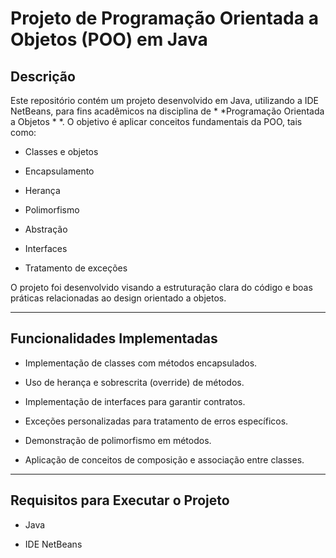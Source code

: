 # Projeto de Programação Orientada a Objetos (POO) em Java




## Descrição



Este repositório contém um projeto desenvolvido em Java, utilizando a IDE NetBeans, para fins acadêmicos na disciplina de 
*
*Programação Orientada a Objetos
*
*. O objetivo é aplicar conceitos fundamentais da POO, tais como:




- Classes e objetos


- Encapsulamento


- Herança


- Polimorfismo


- Abstração


- Interfaces


- Tratamento de exceções



O projeto foi desenvolvido visando a estruturação clara do código e boas práticas relacionadas ao design orientado a objetos.



---




## Funcionalidades Implementadas




- Implementação de classes com métodos encapsulados.


- Uso de herança e sobrescrita (override) de métodos.


- Implementação de interfaces para garantir contratos.


- Exceções personalizadas para tratamento de erros específicos.


- Demonstração de polimorfismo em métodos.


- Aplicação de conceitos de composição e associação entre classes.



---




## Requisitos para Executar o Projeto




- Java


- IDE NetBeans 



